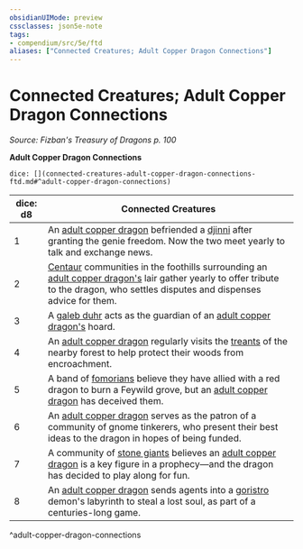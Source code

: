 ```yaml
---
obsidianUIMode: preview
cssclasses: json5e-note
tags:
- compendium/src/5e/ftd
aliases: ["Connected Creatures; Adult Copper Dragon Connections"]
---
```

# Connected Creatures; Adult Copper Dragon Connections
*Source: Fizban's Treasury of Dragons p. 100* 

**Adult Copper Dragon Connections**

`dice: [](connected-creatures-adult-copper-dragon-connections-ftd.md#^adult-copper-dragon-connections)`

| dice: d8 | Connected Creatures |
|----------|---------------------|
| 1 | An [adult copper dragon](Mechanics/bestiary/dragon/adult-copper-dragon.md) befriended a [djinni](Mechanics/bestiary/elemental/djinni.md) after granting the genie freedom. Now the two meet yearly to talk and exchange news. |
| 2 | [Centaur](Mechanics/bestiary/monstrosity/centaur.md) communities in the foothills surrounding an [adult copper dragon's](Mechanics/bestiary/dragon/adult-copper-dragon.md) lair gather yearly to offer tribute to the dragon, who settles disputes and dispenses advice for them. |
| 3 | A [galeb duhr](Mechanics/bestiary/elemental/galeb-duhr.md) acts as the guardian of an [adult copper dragon's](Mechanics/bestiary/dragon/adult-copper-dragon.md) hoard. |
| 4 | An [adult copper dragon](Mechanics/bestiary/dragon/adult-copper-dragon.md) regularly visits the [treants](Mechanics/bestiary/plant/treant.md) of the nearby forest to help protect their woods from encroachment. |
| 5 | A band of [fomorians](Mechanics/bestiary/giant/fomorian.md) believe they have allied with a red dragon to burn a Feywild grove, but an [adult copper dragon](Mechanics/bestiary/dragon/adult-copper-dragon.md) has deceived them. |
| 6 | An [adult copper dragon](Mechanics/bestiary/dragon/adult-copper-dragon.md) serves as the patron of a community of gnome tinkerers, who present their best ideas to the dragon in hopes of being funded. |
| 7 | A community of [stone giants](Mechanics/bestiary/giant/stone-giant.md) believes an [adult copper dragon](Mechanics/bestiary/dragon/adult-copper-dragon.md) is a key figure in a prophecy—and the dragon has decided to play along for fun. |
| 8 | An [adult copper dragon](Mechanics/bestiary/dragon/adult-copper-dragon.md) sends agents into a [goristro](Mechanics/bestiary/fiend/goristro.md) demon's labyrinth to steal a lost soul, as part of a centuries-long game. |
^adult-copper-dragon-connections